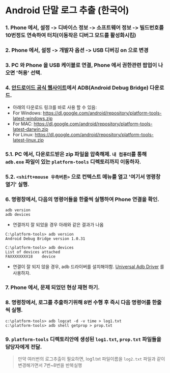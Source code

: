 # Android 단말 로그 추출 (한국어)

### 1. Phone 에서, 설정 -> 디바이스 정보 -> 소프트웨어 정보 -> 빌드번호를 10번정도 연속하여 터치(이동작은 디버그 모드를 활성화시킴)

### 2. Phone 에서, 설정 -> 개발자 옵션 -> USB 디버깅 on 으로 변경

### 3. PC 와 Phone 을 USB 케이블로 연결, Phone 에서 권한관련 팝업이 나오면 '허용' 선택.

### 4. [안드로이드 공식 웹사이트][official_android_website]에서 ADB(Android Debug Bridge) 다운로드.
- 아래의 다운로드 링크를 바로 사용 할 수 있음:
- For Windows: https://dl.google.com/android/repository/platform-tools-latest-windows.zip
- For MAC: https://dl.google.com/android/repository/platform-tools-latest-darwin.zip
- For Linux: https://dl.google.com/android/repository/platform-tools-latest-linux.zip

### 5.1. PC 에서, 다운로드받은 zip 파일을 압축해제. `내 컴퓨터`를 통해 `adb.exe` 파일이 있는 `platform-tools` 디렉토리까지 이동하자.

### 5.2. `<shift+mouse 우측버튼>` 으로 컨텍스트 메뉴를 열고 '여기서 명령창 열기' 실행.

### 6. 명령창에서, 다음의 명령어들을 한줄씩 실행하여 Phone 연결을 확인.
```
adb version
adb devices
```

- 연결까지 잘 되었을 경우 아래와 같은 결과가 나옴

```
C:\platform-tools> adb version
Android Debug Bridge version 1.0.31

C:\platform-tools> adb devices
List of devices attached
FAXXXXXXXX18    device
```

- 연결이 잘 되지 않을 경우, adb 드라이버를 설치해야함. [Universal Adb Driver][universal_adb_driver] 를 사용하자.

### 7. Phone 에서, 문제 되었던 현상 재현 하기.

### 8. 명령창에서, 로그를 추출하기위해 8번 수행 후 즉시 다음 명령어를 한줄씩 실행.

```
c:\platform-tools> adb logcat -d -v time > log1.txt
c:\platform-tools> adb shell getprop > prop.txt
```

### 9. `platform-tools` 디렉토리안에 생성된 `log1.txt`, `prop.txt` 파일들을 담당자에게 전달.

> 만약 여러번의 로그추출이 필요하면, log1.txt 파일이름을 `log2.txt` 파일과 같이 변경해가면서 7번~8번을 반복실행

[official_android_website]: https://developer.android.com/studio/releases/platform-tools.html
[universal_adb_driver]: https://github.com/b6pzeusbc54tvhw5jgpyw8pwz2x6gs/about-debug/raw/master/android/universaladbdriver_v4.0.zip
